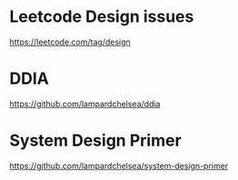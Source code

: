 # Leetcode Design issues
https://leetcode.com/tag/design

# DDIA
https://github.com/lampardchelsea/ddia

# System Design Primer
https://github.com/lampardchelsea/system-design-primer

